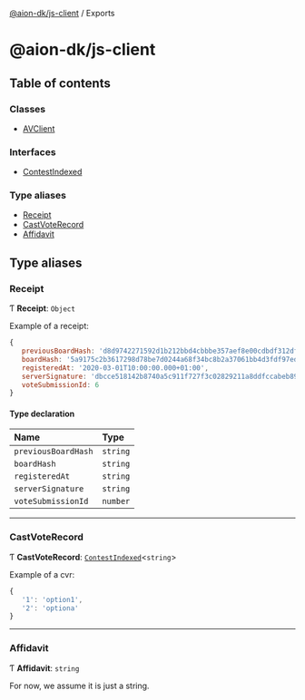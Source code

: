 [@aion-dk/js-client](README.md) / Exports

# @aion-dk/js-client

## Table of contents

### Classes

- [AVClient](classes/avclient.md)

### Interfaces

- [ContestIndexed](interfaces/contestindexed.md)

### Type aliases

- [Receipt](modules.md#receipt)
- [CastVoteRecord](modules.md#castvoterecord)
- [Affidavit](modules.md#affidavit)

## Type aliases

### Receipt

Ƭ **Receipt**: `Object`

Example of a receipt:
```javascript
{
   previousBoardHash: 'd8d9742271592d1b212bbd4cbbbe357aef8e00cdbdf312df95e9cf9a1a921465',
   boardHash: '5a9175c2b3617298d78be7d0244a68f34bc8b2a37061bb4d3fdf97edc1424098',
   registeredAt: '2020-03-01T10:00:00.000+01:00',
   serverSignature: 'dbcce518142b8740a5c911f727f3c02829211a8ddfccabeb89297877e4198bc1,46826ddfccaac9ca105e39c8a2d015098479624c411b4783ca1a3600daf4e8fa',
   voteSubmissionId: 6
}
```

#### Type declaration

| Name | Type |
| :------ | :------ |
| `previousBoardHash` | `string` |
| `boardHash` | `string` |
| `registeredAt` | `string` |
| `serverSignature` | `string` |
| `voteSubmissionId` | `number` |

___

### CastVoteRecord

Ƭ **CastVoteRecord**: [`ContestIndexed`](interfaces/contestindexed.md)<`string`\>

Example of a cvr:
```javascript
{
   '1': 'option1',
   '2': 'optiona'
}
```

___

### Affidavit

Ƭ **Affidavit**: `string`

For now, we assume it is just a string.
